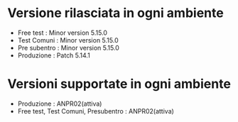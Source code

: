 # Versione rilasciata in ogni ambiente

- Free test : Minor version 5.15.0
- Test Comuni : Minor version 5.15.0
- Pre subentro : Minor version 5.15.0
- Produzione : Patch 5.14.1


# Versioni supportate in ogni ambiente

- Produzione : ANPR02(attiva)
- Free test, Test Comuni, Presubentro : ANPR02(attiva)
